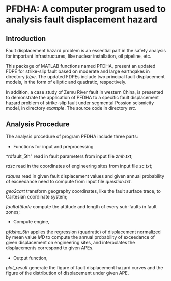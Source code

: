 PFDHA: A computer program used to analysis fault displacement hazard 
=====================================================================


Introduction
-------------
Fault displacement hazard problem is an essential part in the safety analysis for important infrastructures, 
like nuclear installation, oil pipeline, etc.

This package of MATLAB functions named PFDHA,
 present an updated FDPE for strike-slip fault 
based on moderate and large earthqakes in directory *fdpe*.
The updated FDPEs include two principal fault displacement models,
in the form of elliptic and quadratic, respectively.

In addition, a case study of  Zemu River fault in western China, 
is presented to demonstrate the application of PFDHA 
to a specific fault displacement hazard problem of 
strike-slip fault under segmental Possion seismicity model,
in directory *example*.
The source code in directory *src*.



Analysis Procedure
--------------------

The analysis procedure of program PFDHA include three parts:

* Functions for input and preprocessing

*rdfault_5th" read in fault parameters from input file *zmh.txt*;

*rdsc* read in the coordinates of engineering sites from input file *sc.txt*;

*rdques* read in given fault displacement values and given annual probability of exceedance need to compute from input
		file *question.txt*.
		
*geo2cart* transform geography coordinates, like the fault surface trace, to Cartesian coordinate system;

*faultattitude* compute the attitude and length of every sub-faults in fault zones;
		
* Compute engine,

*pfdsha_5th* applies the regression (quadratic) of  displacement normalized by mean value *MD* 
to compute the annual probability of exceedance of given displacement on engineering sites, 
and interpolates the displacements correspond to  given APEs.
		
* Output function,

*plot_result* generate the figure of fault displacement hazard curves and 
the figure of the distribution of displacement under given APE.



